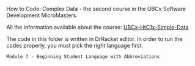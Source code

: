 How to Code: Complex Data - the second course in the UBCx Software Development MicroMasters.

All the information available about the course: [UBCx-HtC1x-Simple-Data](https://www.edx.org/course/how-code-complex-data-ubcx-htc2x)

The code in this folder is written in DrRacket editor. In order to run the codes properly, you must pick the right language first.

    Module 7 - Beginning Student Language with Abbreviations